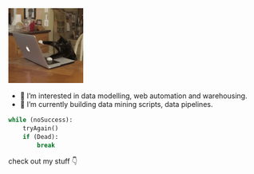 <img src="https://github.com/keyboredcat/keyboredcat/blob/main/keyboardcat.gif" alt="keyboard" width="150"/>

- 🔭 I’m interested in data modelling, web automation and warehousing.
- 🌱 I’m currently building data mining scripts, data pipelines.

```python
while (noSuccess):
    tryAgain()
    if (Dead):
        break
```

  check out my stuff 👇

<!--
**keyboredcat/keyboredcat** is a ✨ _special_ ✨ repository because its `README.md` (this file) appears on your GitHub profile.

Here are some ideas to get you started:

- 🔭 I’m currently working on ...
- 🌱 I’m currently learning ...
- 👯 I’m looking to collaborate on ...
- 🤔 I’m looking for help with ...
- 💬 Ask me about ...
- 📫 How to reach me: ...
- 😄 Pronouns: ...
- ⚡ Fun fact: ...
-->
